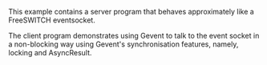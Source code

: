 This example contains a server program that behaves approximately like
a FreeSWITCH eventsocket.

The client program demonstrates using Gevent to talk to the event
socket in a non-blocking way using Gevent's synchronisation features,
namely, locking and AsyncResult.


